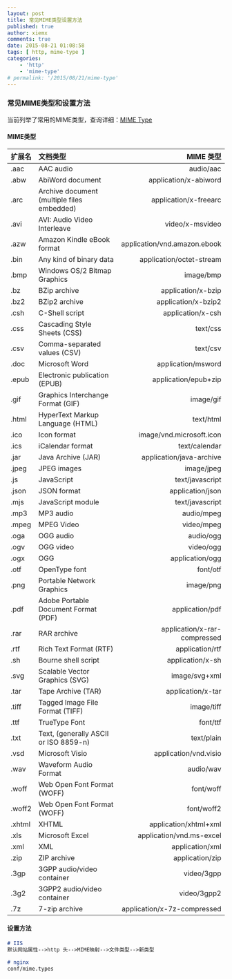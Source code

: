 ```yaml
---
layout: post
title: 常见MIME类型设置方法
published: true
author: xiemx
comments: true
date: 2015-08-21 01:08:58
tags: [ http, mime-type ]
categories:
    - 'http'
    - 'mime-type'
# permalink: '/2015/08/21/mime-type'
---
```

### 常见MIME类型和设置方法
当前列举了常用的MIME类型，查询详细：[MIME Type](https://developer.mozilla.org/zh-CN/docs/Web/HTTP/Basics_of_HTTP/MIME_types/Complete_list_of_MIME_types)

#### MIME类型

| 扩展名 | 文档类型 | MIME 类型 |
| :----- | :------ | ----: |
| .aac | AAC audio | audio/aac |
| .abw | AbiWord document | application/x-abiword |
| .arc | Archive document (multiple files embedded) | application/x-freearc |
| .avi | AVI: Audio Video Interleave | video/x-msvideo |
| .azw | Amazon Kindle eBook format | application/vnd.amazon.ebook |
| .bin | Any kind of binary data | application/octet-stream |
| .bmp | Windows OS/2 Bitmap Graphics | image/bmp |
| .bz | BZip archive | application/x-bzip |
| .bz2 | BZip2 archive | application/x-bzip2 |
| .csh | C-Shell script | application/x-csh |
| .css | Cascading Style Sheets (CSS) | text/css |
| .csv | Comma-separated values (CSV) | text/csv |
| .doc | Microsoft Word | application/msword |
| .epub | Electronic publication (EPUB) | application/epub+zip |
| .gif | Graphics Interchange Format (GIF) | image/gif |
| .html | HyperText Markup Language (HTML) | text/html |
| .ico | Icon format | image/vnd.microsoft.icon |
| .ics | iCalendar format | text/calendar |
| .jar | Java Archive (JAR) | application/java-archive |
| .jpeg | JPEG images | image/jpeg |
| .js | JavaScript | text/javascript |
| .json | JSON format | application/json |
| .mjs | JavaScript module | text/javascript |
| .mp3 | MP3 audio | audio/mpeg |
| .mpeg | MPEG Video | video/mpeg |
| .oga | OGG audio | audio/ogg |
| .ogv | OGG video | video/ogg |
| .ogx | OGG | application/ogg |
| .otf | OpenType font | font/otf |
| .png | Portable Network Graphics | image/png |
| .pdf | Adobe Portable Document Format (PDF) | application/pdf |
| .rar | RAR archive | application/x-rar-compressed |
| .rtf | Rich Text Format (RTF) | application/rtf |
| .sh | Bourne shell script | application/x-sh |
| .svg | Scalable Vector Graphics (SVG) | image/svg+xml |
| .tar | Tape Archive (TAR) | application/x-tar |
| .tiff | Tagged Image File Format (TIFF) | image/tiff |
| .ttf | TrueType Font | font/ttf |
| .txt | Text, (generally ASCII or ISO 8859-n) | text/plain |
| .vsd | Microsoft Visio | application/vnd.visio |
| .wav | Waveform Audio Format | audio/wav |
| .woff | Web Open Font Format (WOFF) | font/woff |
| .woff2 | Web Open Font Format (WOFF) | font/woff2 |
| .xhtml | XHTML | application/xhtml+xml |
| .xls | Microsoft Excel | application/vnd.ms-excel |
| .xml | XML | application/xml|
| .zip | ZIP archive | application/zip |
| .3gp | 3GPP audio/video container | video/3gpp |
| .3g2 | 3GPP2 audio/video container | video/3gpp2 |
| .7z | 7-zip archive | application/x-7z-compressed |

#### 设置方法
```markdown
# IIS
默认网站属性-->http 头-->MIME映射-->文件类型-->新类型

# nginx
conf/mime.types
```